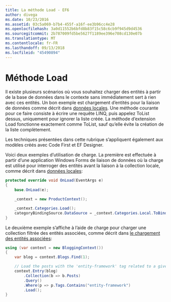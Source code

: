 ```yaml
---
title: La méthode Load - EF6
author: divega
ms.date: 10/23/2016
ms.assetid: 03c5a069-b7b4-455f-a16f-ee3b96cc4e28
ms.openlocfilehash: 3a0d11552b6bfd8b83f15c58c6cb9f945d9d4536
ms.sourcegitcommit: 2b787009fd5be5627f1189ee396e708cd130e07b
ms.translationtype: MT
ms.contentlocale: fr-FR
ms.lasthandoff: 09/13/2018
ms.locfileid: "45490894"
---
```

# <a name="the-load-method"></a>Méthode Load
Il existe plusieurs scénarios où vous souhaitez charger des entités à partir de la base de données dans le contexte sans immédiatement sert à rien avec ces entités. Un bon exemple est chargement d’entités pour la liaison de données comme décrit dans [données locales](~/ef6/querying/local-data.md). Une méthode courante pour ce faire consiste à écrire une requête LINQ, puis appelez ToList dessus, uniquement pour ignorer la liste créée. La méthode d’extension Load fonctionne exactement comme ToList, sauf qu’elle évite la création de la liste complètement.  

Les techniques présentées dans cette rubrique s’appliquent également aux modèles créés avec Code First et EF Designer.  

Voici deux exemples d’utilisation de charge. La première est effectuée à partir d’une application Windows Forms de liaison de données où la charge est utilisé pour interroger des entités avant la liaison à la collection locale, comme décrit dans [données locales](~/ef6/querying/local-data.md):  

``` csharp
protected override void OnLoad(EventArgs e)
{
    base.OnLoad(e);

    _context = new ProductContext();

    _context.Categories.Load();
    categoryBindingSource.DataSource = _context.Categories.Local.ToBindingList();
}
```  

Le deuxième exemple s’affiche à l’aide de charge pour charger une collection filtrée des entités associées, comme décrit dans [le chargement des entités associées](~/ef6/querying/related-data.md):  

``` csharp
using (var context = new BloggingContext())
{
    var blog = context.Blogs.Find(1);

    // Load the posts with the 'entity-framework' tag related to a given blog
    context.Entry(blog)
        .Collection(b => b.Posts)
        .Query()
        .Where(p => p.Tags.Contains("entity-framework")
        .Load();
}
```  
